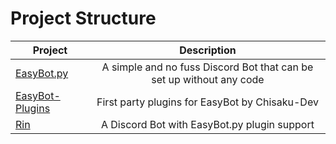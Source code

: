 # Project Structure

| Project     | Description |
| ----------- | :---: |
| [EasyBot.py](https://github.com/chisaku-dev/EasyBot.py)  | A simple and no fuss Discord Bot that can be set up without any code |
| [EasyBot-Plugins](https://github.com/chisaku-dev/EasyBot-Plugins) | First party plugins for EasyBot by Chisaku-Dev |
| [Rin](https://github.com/No767/Rin)   | A Discord Bot with EasyBot.py plugin support |